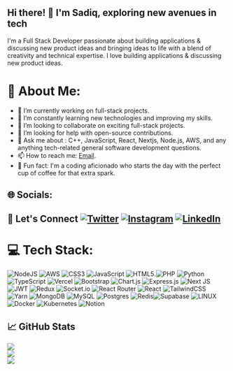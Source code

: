 ## Hi there! 👋 I'm Sadiq, exploring new avenues in tech


I'm a Full Stack Developer passionate about building applications & discussing new product ideas and bringing ideas to life with a blend of creativity and technical expertise.
 I love building applications & discussing new product ideas.

# 💫 About Me:

- 🔭 I’m currently working on full-stack projects.
- 🌱 I’m constantly learning new technologies and improving my skills.
- 👯 I’m looking to collaborate on exciting full-stack projects.
- 🤔 I’m looking for help with open-source contributions.
- 💬 Ask me about : C++, JavaScript, React, Nextjs, Node.js, AWS, and any anything tech-related general software development questions.
- 📫 How to reach me: [Email](mailto:sadiqahmednadaf5@gmail.com).
- 🌟 Fun fact:  I'm a coding aficionado who starts the day with the perfect cup of coffee for that extra spark.


## 🌐 Socials:
## 🤝 Let's Connect [![Twitter](https://img.shields.io/badge/Twitter-%231DA1F2.svg?logo=Twitter&logoColor=white)](https://twitter.com/Sadiqahmed_0) [![Instagram](https://img.shields.io/badge/Instagram-%23E4405F.svg?logo=Instagram&logoColor=white)](https://www.instagram.com/sadiq.0x_/) [![LinkedIn](https://img.shields.io/badge/LinkedIn-%230077B5.svg?logo=linkedin&logoColor=white)](https://www.linkedin.com/in/sadiqahmed-nadaf-44725a23b/)


# 💻 Tech Stack:
![NodeJS](https://img.shields.io/badge/node.js-6DA55F?style=for-the-badge&logo=node.js&logoColor=white) ![AWS](https://img.shields.io/badge/AWS-%23FF9900.svg?style=for-the-badge&logo=amazon-aws&logoColor=white) ![CSS3](https://img.shields.io/badge/css3-%231572B6.svg?style=for-the-badge&logo=css3&logoColor=white) ![JavaScript](https://img.shields.io/badge/javascript-%23323330.svg?style=for-the-badge&logo=javascript&logoColor=%23F7DF1E) ![HTML5](https://img.shields.io/badge/html5-%23E34F26.svg?style=for-the-badge&logo=html5&logoColor=white).![PHP](https://img.shields.io/badge/php-%23777BB4.svg?style=for-the-badge&logo=php&logoColor=white) ![Python](https://img.shields.io/badge/python-3670A0?style=for-the-badge&logo=python&logoColor=ffdd54) ![TypeScript](https://img.shields.io/badge/typescript-%23007ACC.svg?style=for-the-badge&logo=typescript&logoColor=white) ![Vercel](https://img.shields.io/badge/vercel-%23000000.svg?style=for-the-badge&logo=vercel&logoColor=white)  ![Bootstrap](https://img.shields.io/badge/bootstrap-%23563D7C.svg?style=for-the-badge&logo=bootstrap&logoColor=white) ![Chart.js](https://img.shields.io/badge/chart.js-F5788D.svg?style=for-the-badge&logo=chart.js&logoColor=white) ![Express.js](https://img.shields.io/badge/express.js-%23404d59.svg?style=for-the-badge&logo=express&logoColor=%2361DAFB) ![Next JS](https://img.shields.io/badge/Next-black?style=for-the-badge&logo=next.js&logoColor=white)![JWT](https://img.shields.io/badge/JWT-black?style=for-the-badge&logo=JSON%20web%20tokens) ![Redux](https://img.shields.io/badge/redux-%23593d88.svg?style=for-the-badge&logo=redux&logoColor=white) ![Socket.io](https://img.shields.io/badge/Socket.io-black?style=for-the-badge&logo=socket.io&badgeColor=010101) ![React Router](https://img.shields.io/badge/React_Router-CA4245?style=for-the-badge&logo=react-router&logoColor=white) ![React](https://img.shields.io/badge/react-%2320232a.svg?style=for-the-badge&logo=react&logoColor=%2361DAFB) ![TailwindCSS](https://img.shields.io/badge/tailwindcss-%2338B2AC.svg?style=for-the-badge&logo=tailwind-css&logoColor=white) ![Yarn](https://img.shields.io/badge/yarn-%232C8EBB.svg?style=for-the-badge&logo=yarn&logoColor=white) ![MongoDB](https://img.shields.io/badge/MongoDB-%234ea94b.svg?style=for-the-badge&logo=mongodb&logoColor=white) ![MySQL](https://img.shields.io/badge/mysql-%2300f.svg?style=for-the-badge&logo=mysql&logoColor=white) ![Postgres](https://img.shields.io/badge/postgres-%23316192.svg?style=for-the-badge&logo=postgresql&logoColor=white) ![Redis](https://img.shields.io/badge/redis-%23DD0031.svg?style=for-the-badge&logo=redis&logoColor=white)![Supabase](https://img.shields.io/badge/Supabase-3ECF8E?style=for-the-badge&logo=supabase&logoColor=white) ![LINUX](https://img.shields.io/badge/Linux-FCC624?style=for-the-badge&logo=linux&logoColor=black)  ![Docker](https://img.shields.io/badge/docker-%230db7ed.svg?style=for-the-badge&logo=docker&logoColor=white) ![Kubernetes](https://img.shields.io/badge/kubernetes-%23326ce5.svg?style=for-the-badge&logo=kubernetes&logoColor=white) ![Notion](https://img.shields.io/badge/Notion-%23000000.svg?style=for-the-badge&logo=notion&logoColor=white)


## 📈 GitHub Stats
![](https://github-readme-stats.vercel.app/api?username=sadiqahmednadaf5&theme=dark&hide_border=false&include_all_commits=false&count_private=false)<br/>
![](https://github-readme-streak-stats.herokuapp.com/?user=sadiqahmednadaf5&theme=dark&hide_border=false)<br/>
![](https://github-readme-stats.vercel.app/api/top-langs/?username=sadiqahmednadaf5&theme=dark&hide_border=false&include_all_commits=false&count_private=false&layout=compact)

